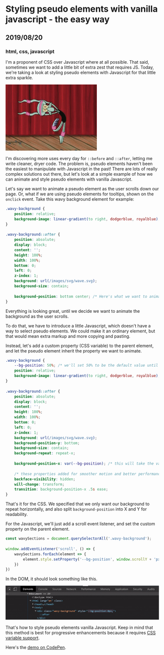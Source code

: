 # Styling pseudo elements with vanilla javascript - the easy way
## 2019/08/20
### html, css, javascript

I'm a proponent of CSS over Javascript where at all possible. That said, sometimes we want to add a little bit of extra zest that requires JS. Today, we're taking a look at styling pseudo elements with Javascript for that little extra sparkle.

![squidward dancing gif](/images/blog/squidward-dance.gif)

I'm discovering more uses every day for `::before` and `::after`, letting me write cleaner, dryer code.  The problem is, pseudo elements haven't been the easiest to manipulate with Javascript in the past! There are lots of really complex solutions out there, but let's look at a simple example of how we can animate and style pseudo elements with vanilla Javascript.

Let's say we want to animate a pseudo element as the user scrolls down our page.  Or, what if we are using pseudo elements for tooltips, shown on the `onclick` event. Take this wavy background element for example:

```css
.wavy-background {
    position: relative;
    background-image: linear-gradient(to right, dodgerblue, royalblue);
}

.wavy-background::after {
    position: absolute;
    display: block;
    content: '';
    height: 100%;
    width: 100%;
    bottom: 0;
    left: 0;
    z-index: 1;
    background: url(/images/svg/wave.svg);
    background-size: contain;
    
    background-position: bottom center; /* Here's what we want to animate */
}
```

Everything is looking great, until we decide we want to animate the background as the user scrolls.

To do that, we have to introduce a little Javascript, which doesn't have a way to select pseudo elements. We could make it an ordinary element, but that would mean extra markup and more copying and pasting.

Instead, let's add a custom property (CSS variable) to the parent element, and let the pseudo element inherit the property we want to animate.

```css
.wavy-background {
    --bg-position: 50%; /* we'll set 50% to be the default value until it's changed */
    position: relative;
    background-image: linear-gradient(to right, dodgerblue, royalblue);
}

.wavy-background::after {
    position: absolute;
    display: block;
    content: '';
    height: 100%;
    width: 100%;
    bottom: 0;
    left: 0;
    z-index: 1;
    background: url(/images/svg/wave.svg);
    background-position-y: bottom;
    background-size: contain;
    background-repeat: repeat-x;

    background-position-x: var(--bg-position); /* this will take the value of the custom property we added on the parent class */

    /* these properties added for smoother motion and better performance */
    backface-visibility: hidden;
    will-change: transform;
    transition: background-position-x .5s ease;
}
```

That's it for the CSS.  We specified that we only want our background to repeat horizontally, and also split `background-position` into X and Y for readability.

For the Javascript, we'll just add a scroll event listener, and set the custom property on the parent element.

```javascript
const wavySections = document.querySelectorAll('.wavy-background');

window.addEventListener('scroll', () => {
    wavySections.forEach(element => {
        element.style.setProperty('--bg-position', window.scrollY + 'px');
    })
})
```

In the DOM, it should look something like this.

![animating-background-position-of-a-pseudo-element](/images/blog/animating-background-position-of-a-pseudo-element.gif)


That's how to style pseudo elements vanilla Javascript. Keep in mind that this method is best for progressive enhancements because it requires [CSS variable support](https://caniuse.com/#feat=css-variables).

Here's the [demo on CodePen](https://codepen.io/bradeneast/pen/rNBWNBK).